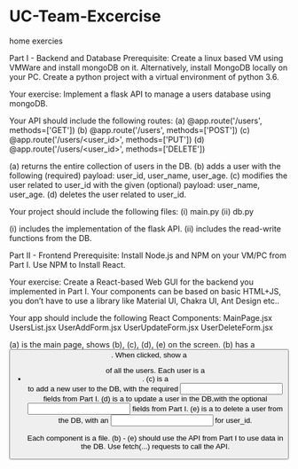 # UC-Team-Excercise
home exercies 


Part I - Backend and Database
Prerequisite:
Create a linux based VM using VMWare and install mongoDB on it. Alternatively, install MongoDB locally on your PC.
Create a python project with a virtual environment of python 3.6.

Your exercise:
Implement a flask API to manage a users database using mongoDB.

Your API should include the following routes:
	(a) @app.route('/users', methods=['GET'])
	(b) @app.route('/users', methods=['POST'])
	(c) @app.route('/users/<user_id>', methods=['PUT'])
	(d) @app.route('/users/<user_id>', methods=['DELETE'])

(a) returns the entire collection of users in the DB.
(b) adds a user with the following (required) payload: user_id, user_name, user_age.
(c) modifies the user related to user_id with the given (optional) payload: user_name, user_age.
(d) deletes the user related to user_id.

Your project should include the following files:
	(i) main.py
	(ii) db.py

(i) includes the implementation of the flask API.
(ii) includes the read-write functions from the DB.


Part II - Frontend
Prerequisite:
Install Node.js and NPM on your VM/PC from Part I.
Use NPM to Install React.

Your exercise:
Create a React-based Web GUI for the backend you implemented in Part I.
Your components can be based on basic HTML+JS, you don’t have to use a library like Material UI, Chakra UI, Ant Design etc..

Your app should include the following React Components:
MainPage.jsx
UsersList.jsx
UserAddForm.jsx
UserUpdateForm.jsx
UserDeleteForm.jsx

(a) is the main page, shows (b), (c), (d), (e) on the screen.
(b) has a <button>. When clicked, show a <ul> of all the users. Each user is a <li>.
(c) is a <form> to add a new user to the DB, with the required <input> fields from Part I.
(d) is a <form> to update a user in the DB,with the optional <input> fields from Part I.
(e) is a <form> to delete a user from the DB, with an <input> for user_id.

Each component is a file.
(b) - (e) should use the API from Part I to use data in the DB.
Use fetch(...) requests to call the API.
